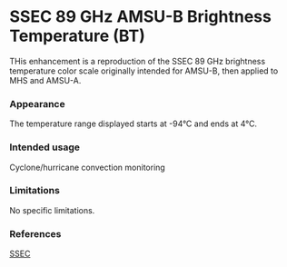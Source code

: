 # SSEC 89 GHz AMSU-B Brightness Temperature (BT)

THis enhancement is a reproduction of the SSEC 89 GHz brightness temperature color scale originally intended for AMSU-B, then applied to MHS and AMSU-A.

### Appearance

The temperature range displayed starts at -94°C and ends at 4°C.

### Intended usage

Cyclone/hurricane convection monitoring

### Limitations

No specific limitations.

### References

[SSEC](https://tropic.ssec.wisc.edu/real-time/amsu/explanation.html)
